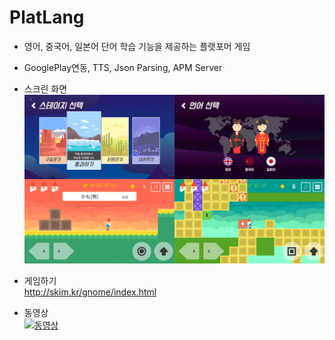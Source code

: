 # PlatLang

- 영어, 중국어, 일본어 단어 학습 기능을 제공하는 플랫포머 게임  
- GooglePlay연동, TTS, Json Parsing, APM Server

- 스크린 화면
![스크린 이미지](screenshot2.png)

- 게임하기  
<http://skim.kr/gnome/index.html>

- 동영상   
[![동영상](https://img.youtube.com/vi/GV9oE9nGrYs/0.jpg)](https://www.youtube.com/watch?v=GV9oE9nGrYs)
